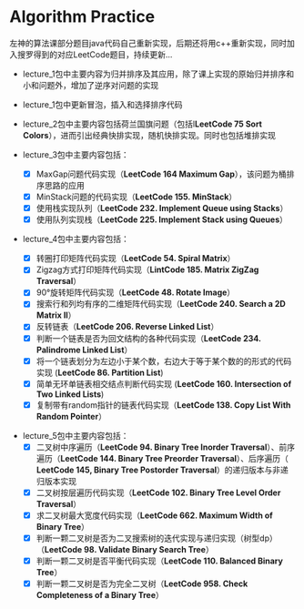 # Algorithm Practice



左神的算法课部分题目java代码自己重新实现，后期还将用c++重新实现，同时加入搜罗得到的对应LeetCode题目，持续更新...

* lecture_1包中主要内容为归并排序及其应用，除了课上实现的原始归并排序和小和问题外，增加了逆序对问题的实现
* lecture_1包中更新冒泡，插入和选择排序代码
* lecture_2包中主要内容包括荷兰国旗问题（包括l**LeetCode 75 Sort Colors**），进而引出经典快排实现，随机快排实现。同时也包括堆排实现
* lecture_3包中主要内容包括：

  - [x] MaxGap问题代码实现（**LeetCode 164 Maximum Gap**），该问题为桶排序思路的应用
  - [x] MinStack问题的代码实现（**LeetCode 155. MinStack**）
  - [x] 使用栈实现队列（**LeetCode 232. Implement Queue using Stacks**）
  - [x] 使用队列实现栈（**LeetCode 225. Implement Stack using Queues**）
* lecture_4包中主要内容包括：
  - [x] 转圈打印矩阵代码实现（**LeetCode 54. Spiral Matrix**）
  - [x] Zigzag方式打印矩阵代码实现（**LintCode 185. Matrix ZigZag Traversal**）
  - [x] 90°旋转矩阵代码实现（**LeetCode 48. Rotate Image**）
  - [x] 搜索行和列均有序的二维矩阵代码实现（**LeetCode 240. Search a 2D Matrix II**）
  - [x] 反转链表（**LeetCode 206. Reverse Linked List**）
  - [x] 判断一个链表是否为回文结构的各种代码实现（**LeetCode 234. Palindrome Linked List**）
  - [x] 将一个链表划分为左边小于某个数，右边大于等于某个数的的形式的代码实现 (**LeetCode 86. Partition List**)
  - [x] 简单无环单链表相交结点判断代码实现 (**LeetCode 160. Intersection of Two Linked Lists**) 
  - [x] 复制带有random指针的链表代码实现（**LeetCode 138. Copy List With Random Pointer**）

- lecture_5包中主要内容包括：
  - [x] 二叉树中序遍历（**LeetCode 94. Binary Tree Inorder Traversal**）、前序遍历（**LeetCode 144. Binary Tree Preorder Traversal**）、后序遍历（ **LeetCode 145, Binary Tree Postorder Traversal**）的递归版本与非递归版本实现
  - [x] 二叉树按层遍历代码实现（**LeetCode 102. Binary Tree Level Order Traversal**）
  - [x] 求二叉树最大宽度代码实现（**LeetCode 662. Maximum Width of Binary Tree**）
  - [x] 判断一颗二叉树是否为二叉搜索树的迭代实现与递归实现（树型dp）（**LeetCode 98. Validate Binary Search Tree**）
  - [x] 判断一颗二叉树是否平衡代码实现（**LeetCode 110. Balanced Binary Tree**）
  - [x] 判断一颗二叉树是否为完全二叉树（**LeetCode 958. Check Completeness of a Binary Tree**）